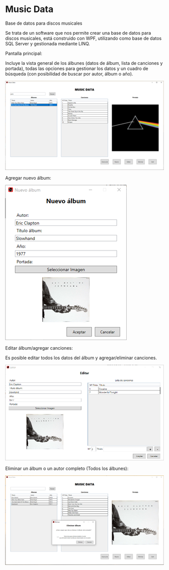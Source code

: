 # Music Data
Base de datos para discos musicales

Se trata de un software que nos permite crear una base de datos para discos musicales, está construido con WPF, utilizando como base de datos SQL Server
y gestionada mediante LINQ.

Pantalla principal:

Incluye la vista general de los álbunes (datos de álbum, lista de canciones y portada), todas las opciones para gestionar los datos y un cuadro de búsqueda (con 
posibilidad de buscar por autor, álbum o año).

![Captura 1](./Capturas/MusicData1.png)

Agregar nuevo álbum:

![Captura 2](./Capturas/MusicData2.png)

Editar álbum/agregar canciones:

Es posible editar todos los datos del álbum y agregar/eliminar canciones.

![Captura 3](./Capturas/MusicData3.png)

Eliminar un álbum o un autor completo (Todos los álbunes):

![Captura 4](./Capturas/MusicData4.png)
